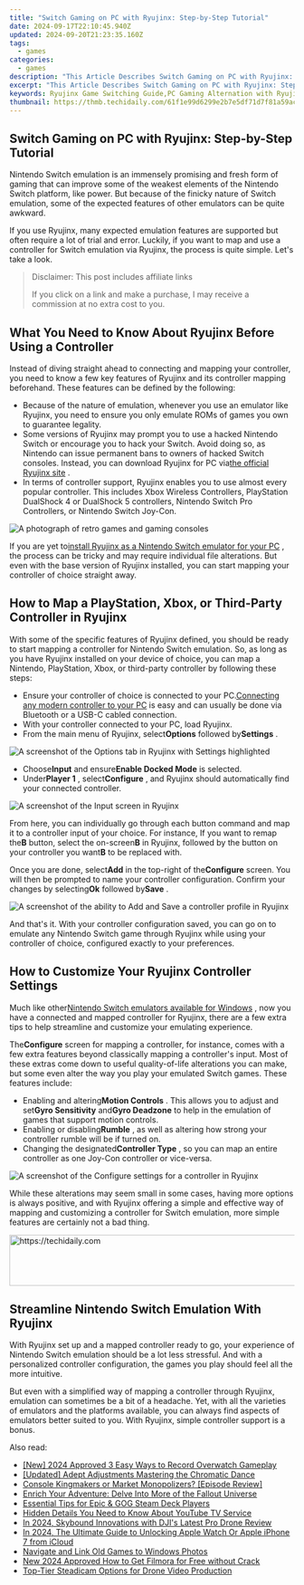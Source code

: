 ```yaml
---
title: "Switch Gaming on PC with Ryujinx: Step-by-Step Tutorial"
date: 2024-09-17T22:10:45.940Z
updated: 2024-09-20T21:23:35.160Z
tags:
  - games
categories:
  - games
description: "This Article Describes Switch Gaming on PC with Ryujinx: Step-by-Step Tutorial"
excerpt: "This Article Describes Switch Gaming on PC with Ryujinx: Step-by-Step Tutorial"
keywords: Ryujinx Game Switching Guide,PC Gaming Alternation with Ryujinx,Ryujinx Tutorial for Game Switching,Easy PC Gaming with Ryujinx,Ryujinx Multi-Game Playing PC Guide,How to Switch Games Using Ryujinx,Ryujinx PC Gaming Software Tutorial
thumbnail: https://thmb.techidaily.com/61f1e99d6299e2b7e5df71d7f81a59ac930cb2c81d484489a08d43204f560599.jpg
---
```


## Switch Gaming on PC with Ryujinx: Step-by-Step Tutorial

 Nintendo Switch emulation is an immensely promising and fresh form of gaming that can improve some of the weakest elements of the Nintendo Switch platform, like power. But because of the finicky nature of Switch emulation, some of the expected features of other emulators can be quite awkward.

 If you use Ryujinx, many expected emulation features are supported but often require a lot of trial and error. Luckily, if you want to map and use a controller for Switch emulation via Ryujinx, the process is quite simple. Let's take a look.

>  Disclaimer: This post includes affiliate links
>
>  If you click on a link and make a purchase, I may receive a commission at no extra cost to you.
>

## What You Need to Know About Ryujinx Before Using a Controller

 Instead of diving straight ahead to connecting and mapping your controller, you need to know a few key features of Ryujinx and its controller mapping beforehand. These features can be defined by the following:

* Because of the nature of emulation, whenever you use an emulator like Ryujinx, you need to ensure you only emulate ROMs of games you own to guarantee legality.
* Some versions of Ryujinx may prompt you to use a hacked Nintendo Switch or encourage you to hack your Switch. Avoid doing so, as Nintendo can issue permanent bans to owners of hacked Switch consoles. Instead, you can download Ryujinx for PC via[the official Ryujinx site](https://ryujinx.org/download) .
* In terms of controller support, Ryujinx enables you to use almost every popular controller. This includes Xbox Wireless Controllers, PlayStation DualShock 4 or DualShock 5 controllers, Nintendo Switch Pro Controllers, or Nintendo Switch Joy-Con.

![A photograph of retro games and gaming consoles](https://static1.makeuseofimages.com/wordpress/wp-content/uploads/2023/08/stock-retro.jpg)

 If you are yet to[install Ryujinx as a Nintendo Switch emulator for your PC](https://www.makeuseof.com/how-to-install-ryujinx-nintendo-switch-emulator-for-pc/) , the process can be tricky and may require individual file alterations. But even with the base version of Ryujinx installed, you can start mapping your controller of choice straight away.

## How to Map a PlayStation, Xbox, or Third-Party Controller in Ryujinx

 With some of the specific features of Ryujinx defined, you should be ready to start mapping a controller for Nintendo Switch emulation. So, as long as you have Ryujinx installed on your device of choice, you can map a Nintendo, PlayStation, Xbox, or third-party controller by following these steps:

* Ensure your controller of choice is connected to your PC.[Connecting any modern controller to your PC](https://www.makeuseof.com/tag/connect-xbox-one-controller-pc/) is easy and can usually be done via Bluetooth or a USB-C cabled connection.
* With your controller connected to your PC, load Ryujinx.
* From the main menu of Ryujinx, select**Options** followed by**Settings** .

![A screenshot of the Options tab in Ryujinx with Settings highlighted](https://static1.makeuseofimages.com/wordpress/wp-content/uploads/2023/08/settings.jpg)

* Choose**Input** and ensure**Enable Docked Mode** is selected.
* Under**Player 1** , select**Configure** , and Ryujinx should automatically find your connected controller.

![A screenshot of the Input screen in Ryujinx](https://static1.makeuseofimages.com/wordpress/wp-content/uploads/2023/08/input.jpg)

 From here, you can individually go through each button command and map it to a controller input of your choice. For instance, If you want to remap the**B** button, select the on-screen**B** in Ryujinx, followed by the button on your controller you want**B** to be replaced with.

 Once you are done, select**Add** in the top-right of the**Configure** screen. You will then be prompted to name your controller configuration. Confirm your changes by selecting**Ok** followed by**Save** .

![A screenshot of the ability to Add and Save a controller profile in Ryujinx](https://static1.makeuseofimages.com/wordpress/wp-content/uploads/2023/08/profile.jpg)

 And that's it. With your controller configuration saved, you can go on to emulate any Nintendo Switch game through Ryujinx while using your controller of choice, configured exactly to your preferences.

## How to Customize Your Ryujinx Controller Settings

 Much like other[Nintendo Switch emulators available for Windows](https://www.makeuseof.com/windows-best-nintendo-switch-emulators/) , now you have a connected and mapped controller for Ryujinx, there are a few extra tips to help streamline and customize your emulating experience.

 The**Configure** screen for mapping a controller, for instance, comes with a few extra features beyond classically mapping a controller's input. Most of these extras come down to useful quality-of-life alterations you can make, but some even alter the way you play your emulated Switch games. These features include:

* Enabling and altering**Motion Controls** . This allows you to adjust and set**Gyro Sensitivity** and**Gyro Deadzone** to help in the emulation of games that support motion controls.
* Enabling or disabling**Rumble** , as well as altering how strong your controller rumble will be if turned on.
* Changing the designated**Controller Type** , so you can map an entire controller as one Joy-Con controller or vice-versa.

![A screenshot of the Configure settings for a controller in Ryujinx](https://static1.makeuseofimages.com/wordpress/wp-content/uploads/2023/08/configuration.jpg)

 While these alterations may seem small in some cases, having more options is always positive, and with Ryujinx offering a simple and effective way of mapping and customizing a controller for Switch emulation, more simple features are certainly not a bad thing.

<!-- affiliate ads begin -->
<a href="https://appsumo.8odi.net/c/5597632/2052060/7443" target="_top" id="2052060">
  <img src="//a.impactradius-go.com/display-ad/7443-2052060" border="0" alt="https://techidaily.com" width="728" height="90"/>
</a>
<img height="0" width="0" src="https://appsumo.8odi.net/i/5597632/2052060/7443" style="position:absolute;visibility:hidden;" border="0" />
<!-- affiliate ads end -->

## Streamline Nintendo Switch Emulation With Ryujinx

 With Ryujinx set up and a mapped controller ready to go, your experience of Nintendo Switch emulation should be a lot less stressful. And with a personalized controller configuration, the games you play should feel all the more intuitive.

 But even with a simplified way of mapping a controller through Ryujinx, emulation can sometimes be a bit of a headache. Yet, with all the varieties of emulators and the platforms available, you can always find aspects of emulators better suited to you. With Ryujinx, simple controller support is a bonus.

<ins class="adsbygoogle"
     style="display:block"
     data-ad-format="autorelaxed"
     data-ad-client="ca-pub-7571918770474297"
     data-ad-slot="1223367746"></ins>

<ins class="adsbygoogle"
     style="display:block"
     data-ad-client="ca-pub-7571918770474297"
     data-ad-slot="8358498916"
     data-ad-format="auto"
     data-full-width-responsive="true"></ins>

<span class="atpl-alsoreadstyle">Also read:</span>
<div><ul>
<li><a href="https://screen-capture.techidaily.com/new-2024-approved-3-easy-ways-to-record-overwatch-gameplay/"><u>[New] 2024 Approved 3 Easy Ways to Record Overwatch Gameplay</u></a></li>
<li><a href="https://extra-hints.techidaily.com/updated-adept-adjustments-mastering-the-chromatic-dance/"><u>[Updated] Adept Adjustments Mastering the Chromatic Dance</u></a></li>
<li><a href="https://games-able.techidaily.com/console-kingmakers-or-market-monopolizers-episode-review/"><u>Console Kingmakers or Market Monopolizers? [Episode Review]</u></a></li>
<li><a href="https://games-able.techidaily.com/enrich-your-adventure-delve-into-more-of-the-fallout-universe/"><u>Enrich Your Adventure: Delve Into More of the Fallout Universe</u></a></li>
<li><a href="https://games-able.techidaily.com/essential-tips-for-epic-and-gog-steam-deck-players/"><u>Essential Tips for Epic & GOG Steam Deck Players</u></a></li>
<li><a href="https://youtube-web.techidaily.com/n-details-you-need-to-know-about-youtube-tv-service/"><u>Hidden Details You Need to Know About YouTube TV Service</u></a></li>
<li><a href="https://some-guidance.techidaily.com/in-2024-skybound-innovations-with-djis-latest-pro-drone-review/"><u>In 2024, Skybound Innovations with DJI's Latest Pro Drone Review</u></a></li>
<li><a href="https://activate-lock.techidaily.com/in-2024-the-ultimate-guide-to-unlocking-apple-watch-or-apple-iphone-7-from-icloud-by-drfone-ios/"><u>In 2024, The Ultimate Guide to Unlocking Apple Watch Or Apple iPhone 7 from iCloud</u></a></li>
<li><a href="https://games-able.techidaily.com/navigate-and-link-old-games-to-windows-photos/"><u>Navigate and Link Old Games to Windows Photos</u></a></li>
<li><a href="https://ai-video-tools.techidaily.com/new-2024-approved-how-to-get-filmora-for-free-without-crack/"><u>New 2024 Approved How to Get Filmora for Free without Crack</u></a></li>
<li><a href="https://extra-resources.techidaily.com/top-tier-steadicam-options-for-drone-video-production/"><u>Top-Tier Steadicam Options for Drone Video Production</u></a></li>
</ul></div>

